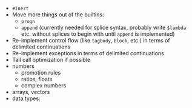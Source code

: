 - `#inert`
- Move more things out of the builtins:
  - `progn`
  - `append` (currently needed for splice syntax, probably write `$lambda` etc. without splices to begin with until `append` is implemented)
- Re-implement control flow (like `tagbody`, `block`, etc.) in terms of delimited continuations
- Re-implement exceptions in terms of delimited continuations
- Tail call optimization if possible
- numbers
  - promotion rules
  - ratios, floats
  - complex numbers
- arrays, vectors
- data types:
